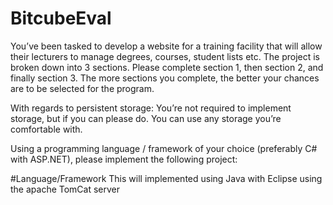 # BitcubeEval

You’ve been tasked to develop a website for a training facility that will allow their lecturers to manage degrees, courses, student lists etc. The project is broken down into 3 sections. Please complete section 1, then section 2, and finally section 3. The more sections you complete, the better your chances are to be selected for the program.  
  
With regards to persistent storage: You’re not required to implement storage, but if you can please do. You can use any storage you’re comfortable with.

Using a programming language / framework of your choice (preferably C# with ASP.NET), please implement the following project: 

#Language/Framework
This will implemented using Java with Eclipse using the apache TomCat server
